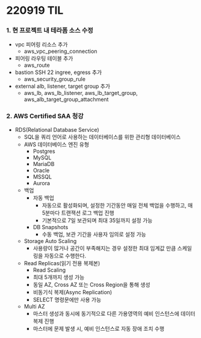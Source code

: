 # 220919 TIL
### 1. 현 프로젝트 내 테라폼 소스 수정
* vpc 피어링 리소스 추가
    * aws_vpc_peering_connection
* 피어링 라우팅 테이블 추가
    * aws_route
* bastion SSH 22 ingree, egress 추가
    * aws_security_group_rule
* external alb, listener, target group 추가
    * aws_lb, aws_lb_listener, aws_lb_target_group, aws_alb_target_group_attachment
### 2. AWS Certified SAA 청강
* RDS(Relational Database Service)
    * SQL을 쿼리 언어로 사용하는 데이터베이스를 위한 관리형 데이터베이스
    * AWS 데이터베이스 엔진 유형
        * Postgres
        * MySQL
        * MariaDB
        * Oracle
        * MSSQL
        * Aurora
    * 백업
        * 자동 백업
            * 자동으로 활성화되며, 설정한 기간동안 매일 전체 백업을 수행하고, 매 5분마다 트랜잭션 로그 백업 진행
            * 기본적으로 7일 보관되며 최대 35일까지 설정 가능
        * DB Snapshots
            * 수동 백업, 보관 기간을 사용자 임의로 설정 가능
    * Storage Auto Scaling
        * 사용량이 많거나 공간이 부족해지는 경우 설정한 최대 임계값 만큼 스케일링을 자동으로 수행한다.
    * Read Replicas(읽기 전용 복제본)
        * Read Scaling
        * 최대 5개까지 생성 가능
        * 동일 AZ, Cross AZ 또는 Cross Region을 통해 생성
        * 비동기식 복제(Async Replication)
        * SELECT 명령문에만 사용 가능
    * Multi AZ
        * 마스터 생성과 동시에 동기적으로 다른 가용영역의 예비 인스턴스에 데이터 복제 진행
        * 마스터에 문제 발생 시, 예비 인스턴스로 자동 장애 조치 수행
        
